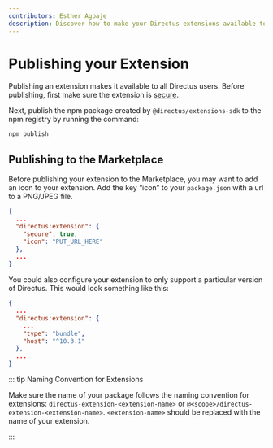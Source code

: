 ```yaml
---
contributors: Esther Agbaje
description: Discover how to make your Directus extensions available to other users and in the Marketplace.
---
```


# Publishing your Extension

Publishing an extension makes it available to all Directus users. Before publishing, first make sure the extension is
[secure](/extensions/creating-extensions.html#secure-extensions).

Next, publish the npm package created by `@directus/extensions-sdk` to the npm registry by running the command:

```bash
npm publish
```

## Publishing to the Marketplace

Before publishing your extension to the Marketplace, you may want to add an icon to your extension. Add the key “icon”
to your `package.json` with a url to a PNG/JPEG file.

```json
{
  ...
  "directus:extension": {
    "secure": true,
    "icon": "PUT_URL_HERE"
  },
  ...
}
```

You could also configure your extension to only support a particular version of Directus. This would look something like
this:

```json
{
  ...
  "directus:extension": {
    ...
    "type": "bundle",
    "host": "^10.3.1"
  },
  ...
}
```

::: tip Naming Convention for Extensions

Make sure the name of your package follows the naming convention for extensions: `directus-extension-<extension-name>`
or `@<scope>/directus-extension-<extension-name>`. `<extension-name>` should be replaced with the name of your
extension.

:::

